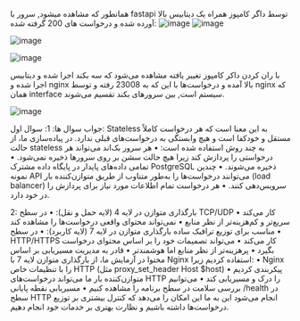 همانطور که مشاهده میشود, سرور با fastapi توسط داگر کامپوز همراه یک دیتابیس بالا آورده شده و درخواست های 200 گرفته شده:
![image](https://github.com/user-attachments/assets/15af87b5-768b-4551-9236-6f627ab0d6fb)
![image](https://github.com/user-attachments/assets/ccd4c438-11fb-42b6-ad74-6ad95206d916)



![image](https://github.com/user-attachments/assets/c8508cf2-3027-49c5-bb41-b8137e4c8f96)


![image](https://github.com/user-attachments/assets/a0f97515-dbe6-4b7a-b081-a4355f8f9f1b)


با ران کردن داکر کامپوز تغییر یافته مشاهده می‌شود که سه بکند اجرا شده و دیتابیس اجرا شده و nginx بالا آمده و درخواست‌ها با این که به 23008 رفته و توسط nginx که همان interface سیستم است, بین سرورهای بکند تقسیم می‌شوند.


![image](https://github.com/user-attachments/assets/ad91bffe-b712-40bb-9ec1-22198e00a6cc)


جواب سوال ها:
1: سوال اول:
Stateless به این معنا است که هر درخواست کاملاً مستقل و خودکفا است و هیچ وابستگی به درخواست‌های قبلی ندارد.
در پیاده‌سازی ما، از حالت stateless به چند روش استفاده شده است:
•	هر سرور بک‌اند می‌تواند هر درخواستی را پردازش کند زیرا هیچ حالت سشن بر روی سرورها ذخیره نمی‌شود.
•	تمامی داده‌های پایدار در پایگاه داده مشترک PostgreSQL ذخیره می‌شوند.
•	چندین نمونه API می‌توانند درخواست‌ها را به‌طور متناوب از طریق متوازن‌کننده بار (load balancer) سرویس‌دهی کنند.
•	هر درخواست تمام اطلاعات مورد نیاز برای پردازش را در خود دارد.


2:
بارگذاری متوازن در لایه 4 (لایه حمل و نقل):
•	در سطح TCP/UDP کار می‌کند
•	سریع‌تر و کم‌هزینه‌تر از نظر منابع
•	نمی‌تواند محتوای واقعی درخواست‌ها را مشاهده کند
•	مناسب برای توزیع ترافیک ساده
بارگذاری متوازن در لایه 7 (لایه کاربرد):
•	در سطح HTTP/HTTPS کار می‌کند
•	می‌تواند تصمیمات خود را بر اساس محتوای درخواست بگیرد
•	پرهزینه‌تر از نظر منابع اما هوشمندتر
•	قادر به مدیریت مسیریابی بر اساس محتوا
در آزمایش ما، از بارگذاری متوازن لایه 7 با Nginx استفاده کردیم زیرا:
•	Nginx را با تنظیمات خاص HTTP (مثل proxy_set_header Host $host) پیکربندی کردیم
•	متوازن‌کننده بار ما می‌تواند درخواست‌های HTTP را درک و مسیریابی کند
•	می‌توانیم بررسی سلامت در سطح برنامه را مشاهده کنیم
•	مسیریابی نقطه پایانی /health در سطح HTTP انجام می‌شود
این به ما این امکان را می‌دهد که کنترل بیشتری بر توزیع درخواست‌ها داشته باشیم و نظارت بهتری بر خدمات خود انجام دهیم.
